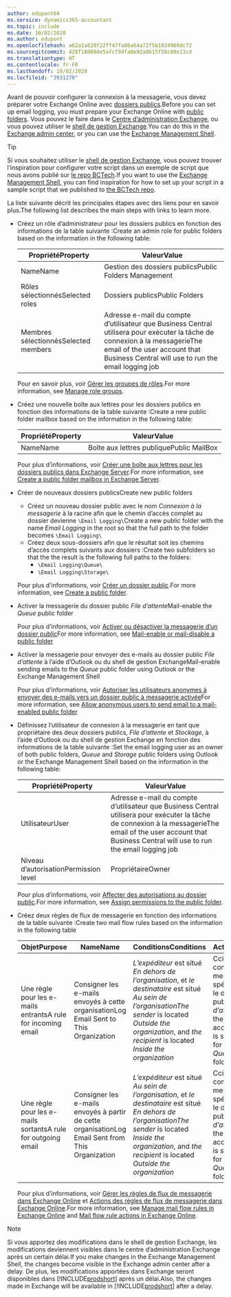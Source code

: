 ```yaml
---
author: edupont04
ms.service: dynamics365-accountant
ms.topic: include
ms.date: 10/02/2020
ms.author: edupont
ms.openlocfilehash: a62a1a628f22ff47fa86a64a72f5b1834960dc72
ms.sourcegitcommit: 428f180604e5afcf94fa0e92a0615f58c88e13cd
ms.translationtype: HT
ms.contentlocale: fr-FR
ms.lasthandoff: 10/02/2020
ms.locfileid: "3931270"
---
```

<span data-ttu-id="e8d36-101">Avant de pouvoir configurer la connexion à la messagerie, vous devez préparer votre Exchange Online avec [dossiers publics](/exchange/collaboration/public-folders/public-folders?view=exchserver-2019&preserve-view=true ).</span><span class="sxs-lookup"><span data-stu-id="e8d36-101">Before you can set up email logging, you must prepare your Exchange Online with [public folders](/exchange/collaboration/public-folders/public-folders?view=exchserver-2019&preserve-view=true ).</span></span> <span data-ttu-id="e8d36-102">Vous pouvez le faire dans le [Centre d’administration Exchange](/Exchange/architecture/client-access/exchange-admin-center?view=exchserver-2019&preserve-view=true ), ou vous pouvez utiliser le [shell de gestion Exchange](/powershell/exchange/exchange-management-shell?view=exchange-ps&preserve-view=true ).</span><span class="sxs-lookup"><span data-stu-id="e8d36-102">You can do this in the [Exchange admin center](/Exchange/architecture/client-access/exchange-admin-center?view=exchserver-2019&preserve-view=true ), or you can use the [Exchange Management Shell](/powershell/exchange/exchange-management-shell?view=exchange-ps&preserve-view=true ).</span></span>  

> [!TIP]
> <span data-ttu-id="e8d36-103">Si vous souhaitez utiliser le [shell de gestion Exchange](/powershell/exchange/exchange-management-shell?view=exchange-ps&preserve-view=true ), vous pouvez trouver l’inspiration pour configurer votre script dans un exemple de script que nous avons publié sur [le repo BCTech](https://github.com/microsoft/BCTech/tree/master/samples/EmailLogging).</span><span class="sxs-lookup"><span data-stu-id="e8d36-103">If you want to use the [Exchange Management Shell](/powershell/exchange/exchange-management-shell?view=exchange-ps&preserve-view=true ), you can find inspiration for how to set up your script in a sample script that we published to [the BCTech repo](https://github.com/microsoft/BCTech/tree/master/samples/EmailLogging).</span></span>

<span data-ttu-id="e8d36-104">La liste suivante décrit les principales étapes avec des liens pour en savoir plus.</span><span class="sxs-lookup"><span data-stu-id="e8d36-104">The following list describes the main steps with links to learn more.</span></span>  

- <span data-ttu-id="e8d36-105">Créez un rôle d’administrateur pour les dossiers publics en fonction des informations de la table suivante :</span><span class="sxs-lookup"><span data-stu-id="e8d36-105">Create an admin role for public folders based on the information in the following table:</span></span>

  |<span data-ttu-id="e8d36-106">Propriété</span><span class="sxs-lookup"><span data-stu-id="e8d36-106">Property</span></span>        |<span data-ttu-id="e8d36-107">Valeur</span><span class="sxs-lookup"><span data-stu-id="e8d36-107">Value</span></span>                     |
  |----------------|--------------------------|
  |<span data-ttu-id="e8d36-108">Name</span><span class="sxs-lookup"><span data-stu-id="e8d36-108">Name</span></span>            |<span data-ttu-id="e8d36-109">Gestion des dossiers publics</span><span class="sxs-lookup"><span data-stu-id="e8d36-109">Public Folders Management</span></span> |
  |<span data-ttu-id="e8d36-110">Rôles sélectionnés</span><span class="sxs-lookup"><span data-stu-id="e8d36-110">Selected roles</span></span>  |<span data-ttu-id="e8d36-111">Dossiers publics</span><span class="sxs-lookup"><span data-stu-id="e8d36-111">Public Folders</span></span>            |
  |<span data-ttu-id="e8d36-112">Membres sélectionnés</span><span class="sxs-lookup"><span data-stu-id="e8d36-112">Selected members</span></span>|<span data-ttu-id="e8d36-113">Adresse e-mail du compte d’utilisateur que Business Central utilisera pour exécuter la tâche de connexion à la messagerie</span><span class="sxs-lookup"><span data-stu-id="e8d36-113">The email of the user account that Business Central will use to run the email logging job</span></span>|

  <span data-ttu-id="e8d36-114">Pour en savoir plus, voir [Gérer les groupes de rôles](/exchange/permissions/role-groups?view=exchserver-2019&preserve-view=true).</span><span class="sxs-lookup"><span data-stu-id="e8d36-114">For more information, see [Manage role groups](/exchange/permissions/role-groups?view=exchserver-2019&preserve-view=true).</span></span>

- <span data-ttu-id="e8d36-115">Créez une nouvelle boîte aux lettres pour les dossiers publics en fonction des informations de la table suivante :</span><span class="sxs-lookup"><span data-stu-id="e8d36-115">Create a new public folder mailbox based on the information in the following table:</span></span>

  |<span data-ttu-id="e8d36-116">Propriété</span><span class="sxs-lookup"><span data-stu-id="e8d36-116">Property</span></span>        |<span data-ttu-id="e8d36-117">Valeur</span><span class="sxs-lookup"><span data-stu-id="e8d36-117">Value</span></span>                     |
  |----------------|--------------------------|
  |<span data-ttu-id="e8d36-118">Name</span><span class="sxs-lookup"><span data-stu-id="e8d36-118">Name</span></span>            |<span data-ttu-id="e8d36-119">Boîte aux lettres publique</span><span class="sxs-lookup"><span data-stu-id="e8d36-119">Public MailBox</span></span>            |

  <span data-ttu-id="e8d36-120">Pour plus d’informations, voir [Créer une boîte aux lettres pour les dossiers publics dans Exchange Server](/exchange/collaboration/public-folders/create-public-folder-mailboxes).</span><span class="sxs-lookup"><span data-stu-id="e8d36-120">For more information, see [Create a public folder mailbox in Exchange Server](/exchange/collaboration/public-folders/create-public-folder-mailboxes).</span></span>  

- <span data-ttu-id="e8d36-121">Créer de nouveaux dossiers publics</span><span class="sxs-lookup"><span data-stu-id="e8d36-121">Create new public folders</span></span>

  - <span data-ttu-id="e8d36-122">Créez un nouveau dossier public avec le nom *Connexion à la messagerie* à la racine afin que le chemin d’accès complet au dossier devienne ```\Email Logging\```</span><span class="sxs-lookup"><span data-stu-id="e8d36-122">Create a new public folder with the name *Email Logging* in the root so that the full path to the folder becomes ```\Email Logging\```</span></span>
  - <span data-ttu-id="e8d36-123">Créez deux sous-dossiers afin que le résultat soit les chemins d’accès complets suivants aux dossiers :</span><span class="sxs-lookup"><span data-stu-id="e8d36-123">Create two subfolders so that the the result is the following full paths to the folders:</span></span>
    - ```\Email Logging\Queue\```
    - ```\Email Logging\Storage\```

  <span data-ttu-id="e8d36-124">Pour plus d’informations, voir [Créer un dossier public](/exchange/collaboration/public-folders/create-public-folders?view=exchserver-2019&preserve-view=true).</span><span class="sxs-lookup"><span data-stu-id="e8d36-124">For more information, see [Create a public folder](/exchange/collaboration/public-folders/create-public-folders?view=exchserver-2019&preserve-view=true).</span></span>

- <span data-ttu-id="e8d36-125">Activer la messagerie du dossier public *File d’attente*</span><span class="sxs-lookup"><span data-stu-id="e8d36-125">Mail-enable the *Queue* public folder</span></span>

  <span data-ttu-id="e8d36-126">Pour plus d’informations, voir [Activer ou désactiver la messagerie d’un dossier public](/exchange/collaboration/public-folders/mail-enable-or-disable?view=exchserver-2019&preserve-view=true)</span><span class="sxs-lookup"><span data-stu-id="e8d36-126">For more information, see [Mail-enable or mail-disable a public folder](/exchange/collaboration/public-folders/mail-enable-or-disable?view=exchserver-2019&preserve-view=true)</span></span>

- <span data-ttu-id="e8d36-127">Activer la messagerie pour envoyer des e-mails au dossier public *File d’attente* à l’aide d’Outlook ou du shell de gestion Exchange</span><span class="sxs-lookup"><span data-stu-id="e8d36-127">Mail-enable sending emails to the *Queue* public folder using Outlook or the Exchange Management Shell</span></span>

  <span data-ttu-id="e8d36-128">Pour plus d’informations, voir [Autoriser les utilisateurs anonymes à envoyer des e-mails vers un dossier public à messagerie activée](/exchange/collaboration/public-folders/mail-enable-or-disable#allow-anonymous-users-to-send-email-to-a-mail-enabled-public-folder?view=exchserver-2019&preserve-view=true)</span><span class="sxs-lookup"><span data-stu-id="e8d36-128">For more information, see [Allow anonymous users to send email to a mail-enabled public folder](/exchange/collaboration/public-folders/mail-enable-or-disable#allow-anonymous-users-to-send-email-to-a-mail-enabled-public-folder?view=exchserver-2019&preserve-view=true)</span></span>

- <span data-ttu-id="e8d36-129">Définissez l’utilisateur de connexion à la messagerie en tant que propriétaire des deux dossiers publics, *File d’attente* et *Stockage*, à l’aide d’Outlook ou du shell de gestion Exchange en fonction des informations de la table suivante :</span><span class="sxs-lookup"><span data-stu-id="e8d36-129">Set the email logging user as an owner of both public folders, *Queue* and *Storage* public folders  using Outlook or the Exchange Management Shell based on the information in the following table:</span></span>

  |<span data-ttu-id="e8d36-130">Propriété</span><span class="sxs-lookup"><span data-stu-id="e8d36-130">Property</span></span>        |<span data-ttu-id="e8d36-131">Valeur</span><span class="sxs-lookup"><span data-stu-id="e8d36-131">Value</span></span>                     |
  |----------------|--------------------------|
  |<span data-ttu-id="e8d36-132">Utilisateur</span><span class="sxs-lookup"><span data-stu-id="e8d36-132">User</span></span>            |<span data-ttu-id="e8d36-133">Adresse e-mail du compte d’utilisateur que Business Central utilisera pour exécuter la tâche de connexion à la messagerie</span><span class="sxs-lookup"><span data-stu-id="e8d36-133">The email of the user account that Business Central will use to run the email logging job</span></span>|
  |<span data-ttu-id="e8d36-134">Niveau d’autorisation</span><span class="sxs-lookup"><span data-stu-id="e8d36-134">Permission level</span></span>|<span data-ttu-id="e8d36-135">Propriétaire</span><span class="sxs-lookup"><span data-stu-id="e8d36-135">Owner</span></span>                     |

  <span data-ttu-id="e8d36-136">Pour plus d’informations, voir [Affecter des autorisations au dossier public](/exchange/collaboration-exo/public-folders/set-up-public-folders#step-3-assign-permissions-to-the-public-folder).</span><span class="sxs-lookup"><span data-stu-id="e8d36-136">For more information, see [Assign permissions to the public folder](/exchange/collaboration-exo/public-folders/set-up-public-folders#step-3-assign-permissions-to-the-public-folder).</span></span>

- <span data-ttu-id="e8d36-137">Créez deux règles de flux de messagerie en fonction des informations de la table suivante :</span><span class="sxs-lookup"><span data-stu-id="e8d36-137">Create two mail flow rules based on the information in the following table</span></span>

  |<span data-ttu-id="e8d36-138">Objet</span><span class="sxs-lookup"><span data-stu-id="e8d36-138">Purpose</span></span>  |<span data-ttu-id="e8d36-139">Name</span><span class="sxs-lookup"><span data-stu-id="e8d36-139">Name</span></span> |<span data-ttu-id="e8d36-140">Conditions</span><span class="sxs-lookup"><span data-stu-id="e8d36-140">Conditions</span></span>                        |<span data-ttu-id="e8d36-141">Action</span><span class="sxs-lookup"><span data-stu-id="e8d36-141">Action</span></span>                                       |
  |---------|-----|----------------------------------|---------------------------------------------|
  |<span data-ttu-id="e8d36-142">Une règle pour les e-mails entrants</span><span class="sxs-lookup"><span data-stu-id="e8d36-142">A rule for incoming email</span></span> |<span data-ttu-id="e8d36-143">Consigner les e-mails envoyés à cette organisation</span><span class="sxs-lookup"><span data-stu-id="e8d36-143">Log Email Sent to This Organization</span></span>|<span data-ttu-id="e8d36-144">*L’expéditeur* est situé *En dehors de l’organisation*, et *le destinataire* est situé *Au sein de l’organisation*</span><span class="sxs-lookup"><span data-stu-id="e8d36-144">*The sender* is located *Outside the organization*, and *the recipient* is located *Inside the organization*</span></span>|<span data-ttu-id="e8d36-145">Cci le compte de messagerie spécifié pour le dossier public *File d’attente*</span><span class="sxs-lookup"><span data-stu-id="e8d36-145">BCC the email account that is specified for the *Queue* public folder</span></span>|
  |<span data-ttu-id="e8d36-146">Une règle pour les e-mails sortants</span><span class="sxs-lookup"><span data-stu-id="e8d36-146">A rule for outgoing email</span></span> | <span data-ttu-id="e8d36-147">Consigner les e-mails envoyés à partir de cette organisation</span><span class="sxs-lookup"><span data-stu-id="e8d36-147">Log Email Sent from This Organization</span></span> |<span data-ttu-id="e8d36-148">*L’expéditeur* est situé *Au sein de l’organisation*, et *le destinataire* est situé *En dehors de l’organisation*</span><span class="sxs-lookup"><span data-stu-id="e8d36-148">*The sender* is located *Inside the organization*, and *the recipient* is located *Outside the organization*</span></span>|<span data-ttu-id="e8d36-149">Cci le compte de messagerie spécifié pour le dossier public *File d’attente*</span><span class="sxs-lookup"><span data-stu-id="e8d36-149">BCC the email account that is specified for the *Queue* public folder</span></span>|
  
  <span data-ttu-id="e8d36-150">Pour plus d’informations, voir [Gérer les règles de flux de messagerie dans Exchange Online](/exchange/security-and-compliance/mail-flow-rules/manage-mail-flow-rules) et [Actions des règles de flux de messagerie dans Exchange Online](/exchange/security-and-compliance/mail-flow-rules/mail-flow-rule-actions).</span><span class="sxs-lookup"><span data-stu-id="e8d36-150">For more information, see [Manage mail flow rules in Exchange Online](/exchange/security-and-compliance/mail-flow-rules/manage-mail-flow-rules) and [Mail flow rule actions in Exchange Online](/exchange/security-and-compliance/mail-flow-rules/mail-flow-rule-actions).</span></span>

> [!NOTE]
> <span data-ttu-id="e8d36-151">Si vous apportez des modifications dans le shell de gestion Exchange, les modifications deviennent visibles dans le centre d’administration Exchange après un certain délai.</span><span class="sxs-lookup"><span data-stu-id="e8d36-151">If you make changes in the Exchange Management Shell, the changes become visible in the Exchange admin center after a delay.</span></span> <span data-ttu-id="e8d36-152">De plus, les modifications apportées dans Exchange seront disponibles dans [!INCLUDE[prodshort](prodshort.md)] après un délai.</span><span class="sxs-lookup"><span data-stu-id="e8d36-152">Also, the changes made in Exchange will be available in [!INCLUDE[prodshort](prodshort.md)] after a delay.</span></span>
